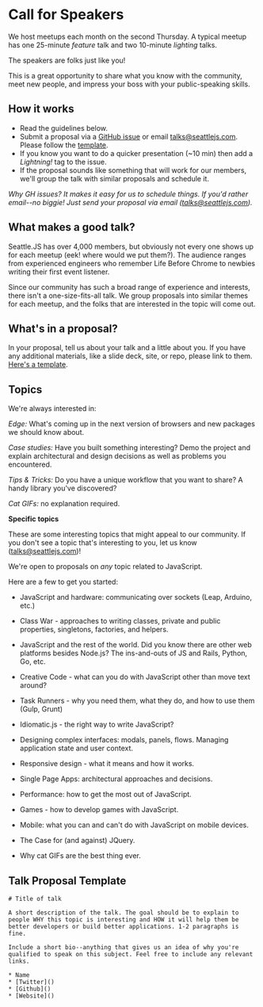 # Call for Speakers

We host meetups each month on the second Thursday. A typical meetup has one 25-minute _feature_ talk and two 10-minute _lighting_ talks.

The speakers are folks just like you!

This is a great opportunity to share what you know with the community, meet new people, and impress your boss with your public-speaking skills.

## How it works

- Read the guidelines below.
- Submit a proposal via a [GitHub issue](https://github.com/seattlejs/seattlejs/issues/new) or email talks@seattlejs.com. Please follow the [template](#talk-proposal-template).
- If you know you want to do a quicker presentation (~10 min) then add a _Lightning!_ tag to the issue.
- If the proposal sounds like something that will work for our members, we'll group the talk with similar proposals and schedule it.

*Why GH issues? It makes it easy for us to schedule things. If you'd rather email--no biggie! Just send your proposal via email (talks@seattlejs.com).*


## What makes a good talk?

Seattle.JS has over 4,000 members, but obviously not every one shows up for each meetup (eek! where would we put them?). The audience ranges from experienced engineers who remember Life Before Chrome to newbies writing their first event listener.

Since our community has such a broad range of experience and interests, there isn't a one-size-fits-all talk. We group proposals into similar themes for each meetup, and the folks that are interested in the topic will come out.

## What's in a proposal?

In your proposal, tell us about your talk and a little about you. If you have any additional materials, like a slide deck, site, or repo, please link to them. [Here's a template](#talk-proposal-template).

## Topics

We're always interested in:

*Edge:* What's coming up in the next version of browsers and new packages we should know about.

*Case studies:* Have you built something interesting? Demo the project and explain architectural and design decisions as well as problems you encountered.

*Tips & Tricks:* Do you have a unique workflow that you want to share? A handy library you've discovered?

*Cat GIFs:* no explanation required.

**Specific topics**

These are some interesting topics that might appeal to our community. If you don't see a topic that's interesting to you, let us know (talks@seattlejs.com)!

We're open to proposals on *any* topic related to JavaScript.

Here are a few to get you started:

- JavaScript and hardware: communicating over sockets (Leap, Arduino, etc.)

- Class War - approaches to writing classes, private and public properties, singletons, factories, and helpers.

- JavaScript and the rest of the world. Did you know there are other web platforms besides Node.js? The ins-and-outs of JS and Rails, Python, Go, etc.

- Creative Code - what can you do with JavaScript other than move text around?

- Task Runners - why you need them, what they do, and how to use them (Gulp, Grunt)

- Idiomatic.js - the right way to write JavaScript?

- Designing complex interfaces: modals, panels, flows. Managing application state and user context.

- Responsive design - what it means and how it works.

- Single Page Apps: architectural approaches and decisions.

- Performance: how to get the most out of JavaScript.

- Games - how to develop games with JavaScript.

- Mobile: what you can and can't do with JavaScript on mobile devices.

- The Case for (and against) JQuery.

- Why cat GIFs are the best thing ever.


## Talk Proposal Template

```
# Title of talk

A short description of the talk. The goal should be to explain to people WHY this topic is interesting and HOW it will help them be better developers or build better applications. 1-2 paragraphs is fine.

Include a short bio--anything that gives us an idea of why you're qualified to speak on this subject. Feel free to include any relevant links.

* Name
* [Twitter]()
* [Github]()
* [Website]()

```
